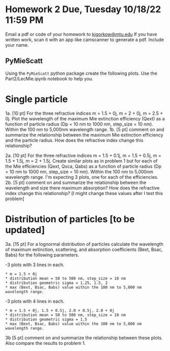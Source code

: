 # Homework 2 Due, Tuesday 10/18/22 11:59 PM
Email a pdf or code of your homework to kjgorkow@mtu.edu
If you have written work, scan it with an app like camscanner to generate a pdf.
Include your name.


## PyMieScatt
Using the `PyMieScatt` python package create the following plots. Use the Part2/LecMie.ipynb notebook to help you.

# Single particle
1a. [10 pt] For the three refractive indices m = 1.5 + 0j, m = 2 + 0j, m = 2.5 + 0j. Plot the wavelength of the maximum Mie extinction efficiency (Qext) as a function of particle radius (Dp = 10 nm to 1000 nm, step_size = 10 nm). Within the 100 nm to 5,000nm wavelength range.
1b. [5 pt] comment on and summarize the relationship between the maximum Mie extinction efficiency and the particle radius. How does the refractive index change this relationship?

2a. [10 pt] For the three refractive indices m = 1.5 + 0.1j, m = 1.5 + 0.5j, m = 1.5 + 1.5j,  m = 2 + 1.5j. Create similar plots as in problem 1 but for each of the Mie efficiencies (Qext, Qsca, Qabs) as a function of particle radius (Dp = 10 nm to 1000 nm, step_size = 10 nm). Within the 100 nm to 5,000nm wavelength range. I'm expecting 3 plots, one for each of the efficiencies.
2b. [5 pt] comment on and summarize the relationship between the wavelength and size there maximum absorption? How does the refractive index change this relationship? [I might change these values after I test this problem]

# Distribution of particles [to be updated]
3a. [15 pt] For a lognormal distribution of particles calculate the wavelength of maximum extinction, scattering, and absorption coefficients (Bext, Bsac, Babs) for the following parameters.

-3 plots with 3 lines in each.

    * m = 1.5 + 0j
    * distribution mean = 50 to 500 nm, step_size = 10 nm
    * distribution geometric sigma = 1.25, 1.5, 2 
    * max (Bext, Bsac, Babs) value within the 100 nm to 5,000 nm wavelength range.

-3 plots with 4 lines in each.

    * m = 1.5 + 0j, 1.5 + 0.5j, 2.0 + 0.5j, 2.0 + 0j
    * distribution mean = 50 to 500 nm, step_size = 10 nm
    * distribution geometric sigma = 1.5
    * max (Bext, Bsac, Babs) value within the 100 nm to 5,000 nm wavelength range.

3b [5 pt] comment on and summarize the relationship between these plots. Also compare the results to problem 1.
